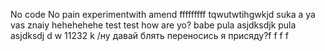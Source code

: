No code No pain
experimentwith amend
fffffffff tqwutwtihgwkjd suka
a ya vas znaiy hehehehehe
test test
how are yo? babe
pula asjdksdjk
pula asjdksdj d w  11232 k
/ну давай блять переносись
я присяду?f f f f
